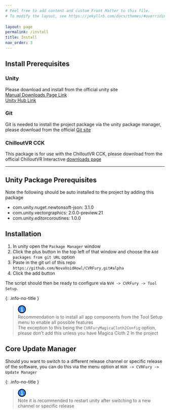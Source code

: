 ```yaml
---
# Feel free to add content and custom Front Matter to this file.
# To modify the layout, see https://jekyllrb.com/docs/themes/#overriding-theme-defaults

layout: page
permalink: /install
title: Install
nav_order: 3
---
```


## Install Prerequisites

### Unity

Please download and install from the official unity site\
[Manual Downloads Page Link](https://unity.com/releases/editor/whats-new/2021.3.45f2#installs)\
[Unity Hub Link](unityhub://2021.3.45f2/88f88f591b2e)


### Git

Git is needed to install the project package via the unity package manager, please download from the official
[Git site](https://git-scm.com/)

### ChilloutVR CCK

This package is for use with the ChilloutVR CCK, please download from the official ChilloutVR Interactive
[downloads page](https://docs.chilloutvr.net/cck/setup/)

______________________________________________________________________

## Unity Package Prerequisites

Note the following should be auto installed to the project by adding this package

- com.unity.nuget.newtonsoft-json: 3.1.0
- com.unity.vectorgraphics: 2.0.0-preview.21
- com.unity.editorcoroutines: 1.0.0

## Installation

1. In unity open the `Package Manager` window
2. Click the plus button in the top left of that window and choose the `Add packages from git URL` option
3. Paste in the git url of this repo `https://github.com/NovaVoidHowl/CVRFury.git#alpha`
4. Click the add button

The script should then be ready to configure via `NVH -> CVRFury -> Tool Setup`.

{: .info-no-title }

> <img src="assets/images/icons/info.512x512.png" alt="warning" width="25" height="25"> \
> Recommendation is to install all app components from the Tool Setup menu to enable all possible features\
> The exception to this being the `CVRFuryMagicaCloth2Config` option, please don't add this unless you have
> Magica Cloth 2 In the project

## Core Update Manager

Should you want to switch to a different release channel or specific release of the software, you can do this via the menu
option at `NVH -> CVRFury -> Update Manager`

{: .info-no-title }

> <img src="assets/images/icons/info.512x512.png" alt="warning" width="25" height="25"> \
> Note it is recommended to restart unity after switching to a new channel or specific release
